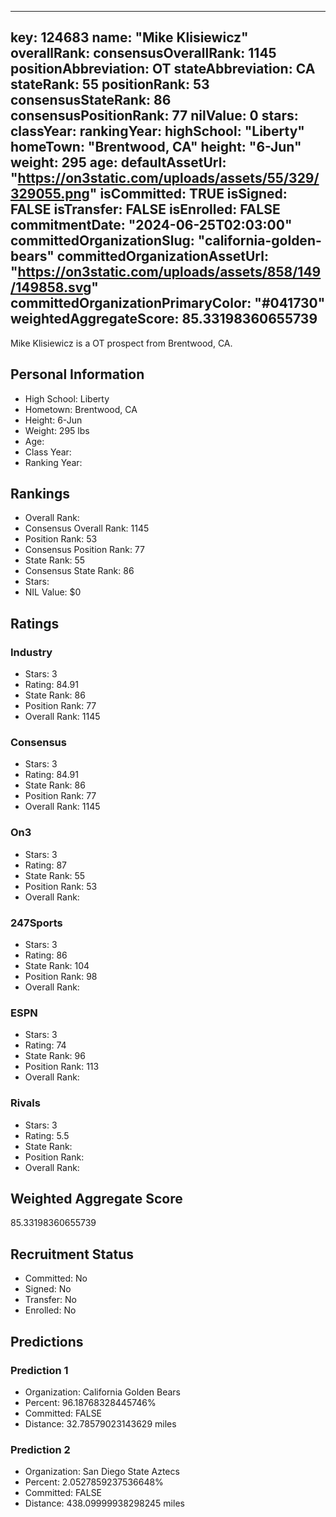 ---
  key: 124683
  name: "Mike Klisiewicz"
  overallRank: 
  consensusOverallRank: 1145
  positionAbbreviation: OT
  stateAbbreviation: CA
  stateRank: 55
  positionRank: 53
  consensusStateRank: 86
  consensusPositionRank: 77
  nilValue: 0
  stars: 
  classYear: 
  rankingYear: 
  highSchool: "Liberty"
  homeTown: "Brentwood, CA"
  height: "6-Jun"
  weight: 295
  age: 
  defaultAssetUrl: "https://on3static.com/uploads/assets/55/329/329055.png"
  isCommitted: TRUE
  isSigned: FALSE
  isTransfer: FALSE
  isEnrolled: FALSE
  commitmentDate: "2024-06-25T02:03:00"
  committedOrganizationSlug: "california-golden-bears"
  committedOrganizationAssetUrl: "https://on3static.com/uploads/assets/858/149/149858.svg"
  committedOrganizationPrimaryColor: "#041730"
  weightedAggregateScore: 85.33198360655739
  ---
  
  Mike Klisiewicz is a OT prospect from Brentwood, CA.
  
  ## Personal Information
  - High School: Liberty
  - Hometown: Brentwood, CA
  - Height: 6-Jun
  - Weight: 295 lbs
  - Age: 
  - Class Year: 
  - Ranking Year: 
  
  ## Rankings
  - Overall Rank: 
  - Consensus Overall Rank: 1145
  - Position Rank: 53
  - Consensus Position Rank: 77
  - State Rank: 55
  - Consensus State Rank: 86
  - Stars: 
  - NIL Value: $0
  
  ## Ratings
  
  ### Industry
  - Stars: 3
  - Rating: 84.91
  - State Rank: 86
  - Position Rank: 77
  - Overall Rank: 1145
  
  ### Consensus
  - Stars: 3
  - Rating: 84.91
  - State Rank: 86
  - Position Rank: 77
  - Overall Rank: 1145
  
  ### On3
  - Stars: 3
  - Rating: 87
  - State Rank: 55
  - Position Rank: 53
  - Overall Rank: 
  
  ### 247Sports
  - Stars: 3
  - Rating: 86
  - State Rank: 104
  - Position Rank: 98
  - Overall Rank: 
  
  ### ESPN
  - Stars: 3
  - Rating: 74
  - State Rank: 96
  - Position Rank: 113
  - Overall Rank: 
  
  ### Rivals
  - Stars: 3
  - Rating: 5.5
  - State Rank: 
  - Position Rank: 
  - Overall Rank: 
  
  ## Weighted Aggregate Score
  85.33198360655739
  
  ## Recruitment Status
  - Committed: No
  - Signed: No
  - Transfer: No
  - Enrolled: No
  
  
  
  ## Predictions
  
  ### Prediction 1
  - Organization: California Golden Bears
  - Percent: 96.18768328445746%
  - Committed: FALSE
  - Distance: 32.78579023143629 miles
  
  ### Prediction 2
  - Organization: San Diego State Aztecs
  - Percent: 2.0527859237536648%
  - Committed: FALSE
  - Distance: 438.09999938298245 miles
  